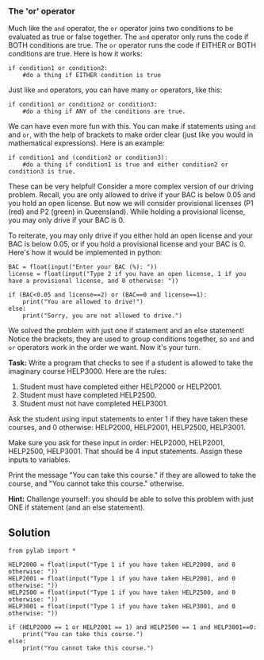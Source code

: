 ### The 'or' operator

Much like the `and` operator, the `or` operator joins two conditions to be evaluated as true or false together. The `and` operator only runs the code if BOTH conditions are true. The `or` operator runs the code if EITHER or BOTH conditions are true. Here is how it works:

````
if condition1 or condition2:
    #do a thing if EITHER condition is true
````

Just like `and` operators, you can have many `or` operators, like this:

````
if condition1 or condition2 or condition3:
    #do a thing if ANY of the conditions are true.
````
 
We can have even more fun with this. You can make if statements using `and` and `or`, with the help of brackets to make order clear (just like you would in mathematical expressions). Here is an example:

````
if condition1 and (condition2 or condition3):
    #do a thing if condition1 is true and either condition2 or condition3 is true.
````    
These can be very helpful! Consider a more complex version of our driving problem. Recall, you are only allowed to drive if your BAC is below 0.05 and you hold an open license. But now we will consider provisional licenses (P1 (red) and P2 (green) in Queensland). While holding a provisional license, you may only drive if your BAC is 0. 

To reiterate, you may only drive if you either hold an open license and your BAC is below 0.05, or if you hold a provisional license and your BAC is 0. Here's how it would be implemented in python:
 
````
BAC = float(input("Enter your BAC (%): "))
license = float(input("Type 2 if you have an open license, 1 if you have a provisional license, and 0 otherwise: "))

if (BAC<0.05 and license==2) or (BAC==0 and license==1):
    print("You are allowed to drive!")
else:
    print("Sorry, you are not allowed to drive.")
````

We solved the problem with just one if statement and an else statement! Notice the brackets, they are used to group conditions together, so `and` and `or` operators work in the order we want. Now it's your turn.

**Task:** Write a program that checks to see if a student is allowed to take the imaginary course HELP3000. Here are the rules:


1. Student must have completed either HELP2000 or HELP2001.
2. Student must have completed HELP2500.
3. Student must not have completed HELP3001.


Ask the student using input statements to enter 1 if they have taken these courses, and 0 otherwise: HELP2000, HELP2001, HELP2500, HELP3001.

Make sure you ask for these input in order: HELP2000, HELP2001, HELP2500, HELP3001. That should be 4 input statements. Assign these inputs to variables. 

Print the message "You can take this course." if they are allowed to take the course, and "You cannot take this course." otherwise.

**Hint:** Challenge yourself: you should be able to solve this problem with just ONE if statement (and an else statement).

## Solution

````
from pylab import *

HELP2000 = float(input("Type 1 if you have taken HELP2000, and 0 otherwise: "))
HELP2001 = float(input("Type 1 if you have taken HELP2001, and 0 otherwise: "))
HELP2500 = float(input("Type 1 if you have taken HELP2500, and 0 otherwise: "))
HELP3001 = float(input("Type 1 if you have taken HELP3001, and 0 otherwise: "))

if (HELP2000 == 1 or HELP2001 == 1) and HELP2500 == 1 and HELP3001==0:
    print("You can take this course.")
else:
    print("You cannot take this course.")
````
